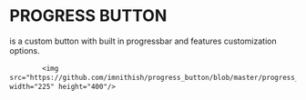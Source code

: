 # PROGRESS BUTTON
is a custom button with built in progressbar and features customization options.


            <img src="https://github.com/imnithish/progress_button/blob/master/progress_button_demo.gif" width="225" height="400"/>

